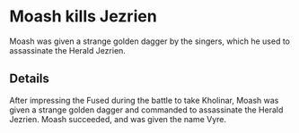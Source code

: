 # Moash kills Jezrien
Moash was given a strange golden dagger by the singers, which he used to assassinate the Herald Jezrien.

## Details
After impressing the Fused during the battle to take Kholinar, Moash was given a strange golden dagger and commanded to assassinate the Herald Jezrien. Moash succeeded, and was given the name Vyre.
